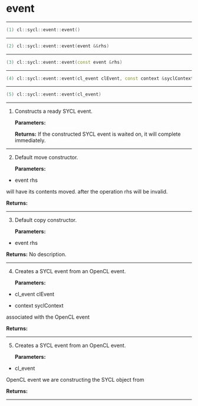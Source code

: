 # event

---

```cpp
(1) cl::sycl::event::event()
```

---

```cpp
(2) cl::sycl::event::event(event &&rhs)
```

---

```cpp
(3) cl::sycl::event::event(const event &rhs)
```

---

```cpp
(4) cl::sycl::event::event(cl_event clEvent, const context &syclContext)
```

---

```cpp
(5) cl::sycl::event::event(cl_event)
```

---

1. Constructs a ready SYCL event. 

   **Parameters:**

   **Returns:** If the constructed SYCL event is waited on, it will complete immediately. 

---

2. Default move constructor. 

   **Parameters:**

  * event rhs

   will have its contents moved. after the operation rhs will be invalid. 

   **Returns:** 

---

3. Default copy constructor. 

   **Parameters:**

  * event rhs

   

   **Returns:** No description.

---

4. Creates a SYCL event from an OpenCL event. 

   **Parameters:**

  * cl_event clEvent

   

  * context syclContext

   associated with the OpenCL event 

   **Returns:** 

---

5. Creates a SYCL event from an OpenCL event. 

   **Parameters:**

  * cl_event 

   OpenCL event we are constructing the SYCL object from 

   **Returns:** 

---

